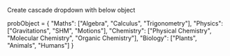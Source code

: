 Create cascade dropdown with below object

probObject = {
    "Maths": ["Algebra", "Calculus", "Trigonometry"],
    "Physics": ["Gravitations", "SHM", "Motions"],
    "Chemistry": ["Physical Chemistry", "Molecular Chemistry", "Organic Chemistry"],
    "Biology": ["Plants", "Animals", "Humans"]
}
